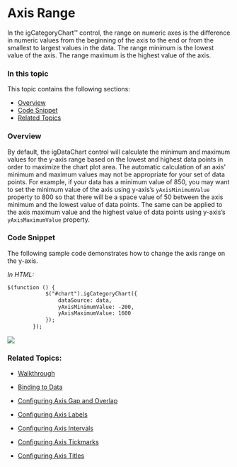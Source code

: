 ﻿<!--
|metadata|
{
    "fileName": "categorychart-configuring-axis-range",
    "controlName": "igCategoryChart",
    "tags": ["API", "CategoryChart", "Axes"]
}
|metadata|
-->

# Axis Range

In the igCategoryChart™ control, the range on numeric axes is the difference in numeric values from the beginning of the axis to the end or from the smallest to largest values in the data. The range minimum is the lowest value of the axis. The range maximum is the highest value of the axis.

### In this topic

This topic contains the following sections:

- [Overview](#overview)
- [Code Snippet](#codesnippet)
- [Related Topics](#relatedtopics)

### <a id="overview"/>Overview
By default, the igDataChart control will calculate the minimum and maximum values for the y-axis range based on the lowest and highest data points in order to maximize the chart plot area. The automatic calculation of an axis' minimum and maximum values may not be appropriate for your set of data points. For example, if your data has a minimum value of 850, you may want to set the minimum value of the axis using y-axis’s `yAxisMinimumValue` property to 800 so that there will be a space value of 50 between the axis minimum and the lowest value of data points. The same can be applied to the axis maximum value and the highest value of data points using y-axis’s `yAxisMaximumValue` property.

### <a id="codesnippet"/>Code Snippet
The following sample code demonstrates how to change the axis range on the y-axis.

*In HTML:*

```html
$(function () {
            $("#chart").igCategoryChart({
                dataSource: data,
                yAxisMinimumValue: -200,
                yAxisMaximumValue: 1600
            });
        });
```

![](images/categorychart_configuring_axis_ranges_01.png)

### <a id="relatedtopics"/> Related Topics:

- [Walkthrough](categorychart-walkthrough.html)

- [Binding to Data](categorychart-binding-to-data.html)

- [Configuring Axis Gap and Overlap](configuring-axis-gap-and-overlap.html)

- [Configuring Axis Labels](configuring-axis-labels.html)

- [Configuring Axis Intervals](configuring-axis-intervals.html)

- [Configuring Axis Tickmarks](configuring-axis-tickmarks.html)

- [Configuring Axis Titles](configuring-axis-titles.html)